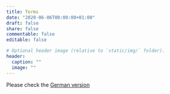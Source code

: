 ```yaml
---
title: Terms
date: "2020-06-06T00:00:00+01:00"
draft: false
share: false
commentable: false
editable: false

# Optional header image (relative to `static/img/` folder).
header:
  caption: ""
  image: ""
---
```



Please check the [German version](/de/terms)

